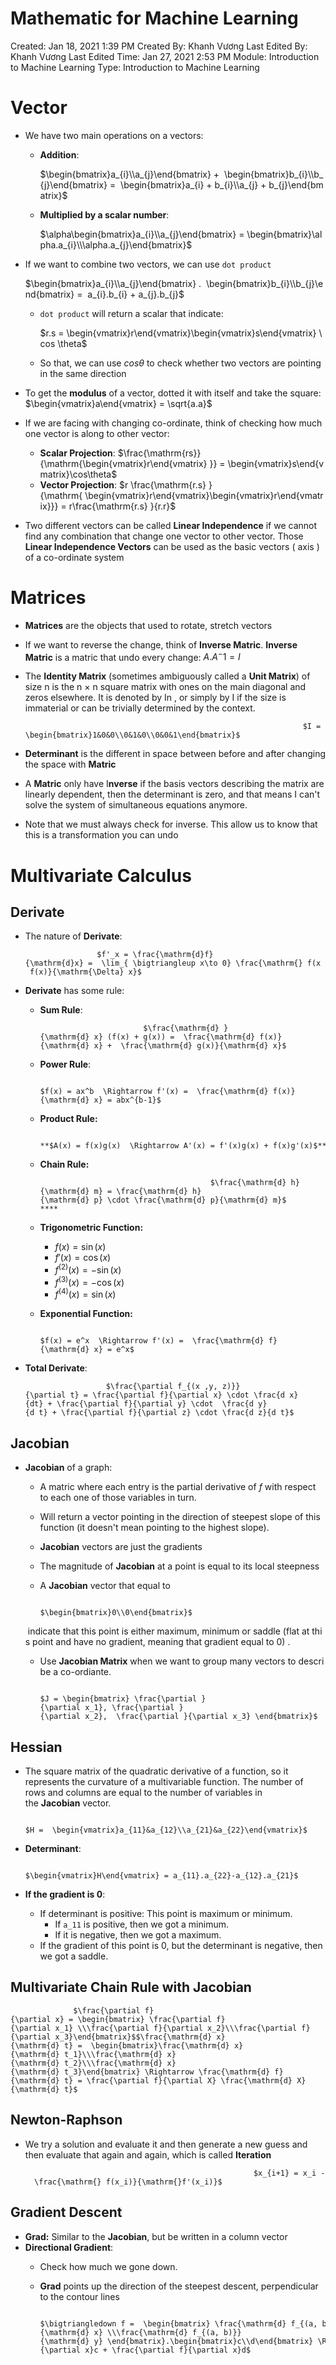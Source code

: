 # Mathematic for Machine Learning

Created: Jan 18, 2021 1:39 PM
Created By: Khanh Vương
Last Edited By: Khanh Vương
Last Edited Time: Jan 27, 2021 2:53 PM
Module: Introduction to Machine Learning
Type: Introduction to Machine Learning

# Vector

- We have two main operations on a vectors:
    - **Addition**:

        $\begin{bmatrix}a_{i}\\a_{j}\end{bmatrix} +  \begin{bmatrix}b_{i}\\b_{j}\end{bmatrix} =  \begin{bmatrix}a_{i} + b_{i}\\a_{j} + b_{j}\end{bmatrix}$

    - **Multiplied by a scalar number**:

        $\alpha\begin{bmatrix}a_{i}\\a_{j}\end{bmatrix} = \begin{bmatrix}\alpha.a_{i}\\\alpha.a_{j}\end{bmatrix}$

- If we want to combine two vectors, we can use `dot product`

    $\begin{bmatrix}a_{i}\\a_{j}\end{bmatrix} .  \begin{bmatrix}b_{i}\\b_{j}\end{bmatrix} =  a_{i}.b_{i} + a_{j}.b_{j}$

    - `dot product` will return a scalar that indicate:

        $r.s = \begin{vmatrix}r\end{vmatrix}\begin{vmatrix}s\end{vmatrix} \cos \theta$

    - So that, we can use $cos \theta$ to check whether two vectors are pointing in the same direction

- To get the **modulus** of a vector, dotted it with itself and take the square: $\begin{vmatrix}a\end{vmatrix} = \sqrt{a.a}$

- If we are facing with changing co-ordinate, think of checking how much one vector is along to other vector:
    - **Scalar Projection**:           $\frac{\mathrm{rs}}{\mathrm{\begin{vmatrix}r\end{vmatrix} }} = \begin{vmatrix}s\end{vmatrix}\cos\theta$
    - **Vector Projection**:           $r \frac{\mathrm{r.s} }{\mathrm{ \begin{vmatrix}r\end{vmatrix}\begin{vmatrix}r\end{vmatrix}}} = r\frac{\mathrm{r.s} }{r.r}$

- Two different vectors can be called **Linear Independence** if we cannot find any combination that change one vector to other vector. Those **Linear Independence Vectors** can be used as the basic vectors ( axis ) of a co-ordinate system

# Matrices

- **Matrices** are the objects that used to rotate, stretch vectors
- If we want to reverse the change, think of **Inverse Matric**. **Inverse Matric** is a matric that undo every change:    $A.A^-1 = I$
- The **Identity Matrix** (sometimes ambiguously called a **Unit Matrix**) of size n is the n × n square matrix with ones on the main diagonal and zeros elsewhere. It is denoted by In , or simply by I if the size is immaterial or can be trivially determined by the context.

                                                                    $I = \begin{bmatrix}1&0&0\\0&1&0\\0&0&1\end{bmatrix}$

- **Determinant** is the different in space between before and after changing the space with **Matric**
- A **Matric** only have I**nverse** if the basis vectors describing the matrix are linearly dependent, then the determinant is zero, and that means I can't solve the system of simultaneous equations anymore.
- Note that we must always check for inverse. This allow us to know that this is a transformation you can undo

# Multivariate Calculus

## Derivate

- The nature of **Derivate**:

                      $f'_x = \frac{\mathrm{d}f}{\mathrm{d}x} =  \lim_{ \bigtriangleup x\to 0} \frac{\mathrm{} f(x +  \Delta x) - f(x)}{\mathrm{\Delta} x}$

- **Derivate** has some rule:
    - **Sum Rule**:

                                 $\frac{\mathrm{d} }{\mathrm{d} x} (f(x) + g(x)) =  \frac{\mathrm{d} f(x)}{\mathrm{d} x} +  \frac{\mathrm{d} g(x)}{\mathrm{d} x}$

    - **Power Rule**:

                              $f(x) = ax^b  \Rightarrow f'(x) =  \frac{\mathrm{d} f(x)}{\mathrm{d} x} = abx^{b-1}$

    - **Product Rule:**

                     **$A(x) = f(x)g(x)  \Rightarrow A'(x) = f'(x)g(x) + f(x)g'(x)$**

    - **Chain Rule:**

                                                $\frac{\mathrm{d} h}{\mathrm{d} m} = \frac{\mathrm{d} h}{\mathrm{d} p} \cdot \frac{\mathrm{d} p}{\mathrm{d} m}$                        ****

    - **Trigonometric Function:**
        - $f(x) =  \sin (x)$
        - $f'(x) = \cos (x)$
        - $f^{(2)}(x) = -\sin (x)$
        - $f^{(3)}(x) = -\cos (x)$
        - $f^{(4)}(x) =  \sin (x)$
    - **Exponential Function:**

                           $f(x) = e^x  \Rightarrow f'(x) =  \frac{\mathrm{d} f}{\mathrm{d} x} = e^x$

- **Total Derivate**:

                        $\frac{\partial f_{(x ,y, z)}}{\partial t} = \frac{\partial f}{\partial x} \cdot \frac{d x}{dt} + \frac{\partial f}{\partial y} \cdot  \frac{d y}{d t} + \frac{\partial f}{\partial z} \cdot \frac{d z}{d t}$

## Jacobian

- **Jacobian** of a graph:
    - A matric where each entry is the partial derivative of $f$ with respect to each one of those variables in turn.
    - Will return a vector pointing in the direction of steepest slope of this function (it doesn't mean pointing to the highest slope).
    - **Jacobian** vectors are just the gradients
    - The magnitude of **Jacobian** at a point is equal to its local steepness
    - A **Jacobian** vector that equal to

                                                                   $\begin{bmatrix}0\\0\end{bmatrix}$

     indicate that this point is either maximum, minimum or saddle (flat at this point and have no gradient, meaning that gradient equal to 0) .

    - Use **Jacobian Matrix** when we want to group many vectors to describe a co-ordiante.

                                                   $J = \begin{bmatrix} \frac{\partial }{\partial x_1}, \frac{\partial }{\partial x_2},  \frac{\partial }{\partial x_3} \end{bmatrix}$

## Hessian

- The square matrix of the quadratic derivative of a function, so it represents the curvature of a multivariable function. The number of rows and columns are equal to the number of variables in the **Jacobian** vector.

                                                              $H =  \begin{vmatrix}a_{11}&a_{12}\\a_{21}&a_{22}\end{vmatrix}$

- **Determinant**:

                                                            $\begin{vmatrix}H\end{vmatrix} = a_{11}.a_{22}-a_{12}.a_{21}$

- **If the gradient is 0**:
    - If determinant is positive: This point is maximum or minimum.
        - If `a_11` is positive, then we got a minimum.
        - If it is negative, then we got a maximum.
    - If the gradient of this point is 0, but the determinant is negative, then we got a saddle.

## Multivariate Chain Rule with Jacobian

                  $\frac{\partial f}{\partial x} = \begin{bmatrix} \frac{\partial f}{\partial x_1} \\\frac{\partial f}{\partial x_2}\\\frac{\partial f}{\partial x_3}\end{bmatrix}$$\frac{\mathrm{d} x}{\mathrm{d} t} =  \begin{bmatrix}\frac{\mathrm{d} x}{\mathrm{d} t_1}\\\frac{\mathrm{d} x}{\mathrm{d} t_2}\\\frac{\mathrm{d} x}{\mathrm{d} t_3}\end{bmatrix} \Rightarrow \frac{\mathrm{d} f}{\mathrm{d} t} = \frac{\partial f}{\partial X} \frac{\mathrm{d} X}{\mathrm{d} t}$

## Newton-Raphson

- We try a solution and evaluate it and then generate a new guess and then evaluate that again and again, which is called **Iteration**

                                                         $x_{i+1} = x_i -  \frac{\mathrm{} f(x_i)}{\mathrm{}f'(x_i)}$

## Gradient Descent

- **Grad:** Similar to the **Jacobian**, but be written in a column vector
- **Directional Gradient**:
    - Check how much we gone down.
    - **Grad** points up the direction of the steepest descent, perpendicular to the contour lines

                                      $\bigtriangledown f =  \begin{bmatrix} \frac{\mathrm{d} f_{(a, b})}{\mathrm{d} x} \\\frac{\mathrm{d} f_{(a, b)}}{\mathrm{d} y} \end{bmatrix}.\begin{bmatrix}c\\d\end{bmatrix} \Rightarrow \frac{\partial f}{\partial x}c + \frac{\partial f}{\partial x}d$